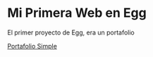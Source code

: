 <h1>Mi Primera Web en Egg</h1>
<p>El primer proyecto de Egg, era un portafolio</p>

<a href="https://ruisutech.github.io/PrimeraPaginaWeb/">Portafolio Simple</a>
